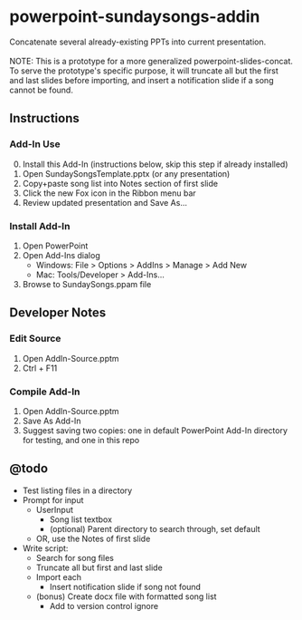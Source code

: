 # powerpoint-sundaysongs-addin
Concatenate several already-existing PPTs into current presentation.
<br /><br />NOTE: This is a prototype for a more generalized powerpoint-slides-concat. To serve the prototype's specific purpose, it will truncate all but the first and last slides before importing, and insert a notification slide if a song cannot be found.
<!-- @todo: powerpoint-slides-import better name? + better keywordy description -->


## Instructions

### Add-In Use
0. Install this Add-In (instructions below, skip this step if already installed)
1. Open SundaySongsTemplate.pptx (or any presentation)
2. Copy+paste song list into Notes section of first slide
3. Click the new Fox icon in the Ribbon menu bar
4. Review updated presentation and Save As...

### Install Add-In
1. Open PowerPoint
2. Open Add-Ins dialog
	- Windows: File > Options > AddIns > Manage > Add New
	- Mac: Tools/Developer > Add-Ins...
3. Browse to SundaySongs.ppam file



## Developer Notes

### Edit Source
1. Open AddIn-Source.pptm
2. Ctrl + F11

### Compile Add-In
1. Open AddIn-Source.pptm
2. Save As Add-In
3. Suggest saving two copies: one in default PowerPoint Add-In directory for testing, and one in this repo



## @todo
- Test listing files in a directory
- Prompt for input
	- UserInput
		- Song list textbox
		- (optional) Parent directory to search through, set default
	- OR, use the Notes of first slide
- Write script:
	- Search for song files
	- Truncate all but first and last slide
	- Import each
		- Insert notification slide if song not found
	- (bonus) Create docx file with formatted song list
		- Add to version control ignore



<!--

Sub Test()
    Dim filePath As String
    filePath = "/Users/ahulce/Dropbox/SongSlidesTool/Songs/Cry of My Heart.pptx"
    ActivePresentation.Slides.InsertFromFile filePath, 0
    Debug.Print "sup"
End Sub

-->
